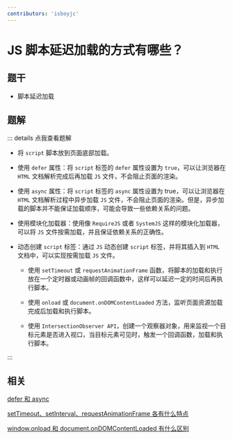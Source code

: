 ```yaml
---
contributors: 'isboyjc'
---
```


# JS 脚本延迟加载的方式有哪些？


## 题干

- 脚本延迟加载
## 题解

::: details 点我查看题解

- 将 `script` 脚本放到页面底部加载。

- 使用 `defer` 属性：将 `script` 标签的 `defer` 属性设置为 `true`，可以让浏览器在 `HTML` 文档解析完成后再加载 `JS` 文件，不会阻止页面的渲染。

- 使用 `async` 属性：将 `script` 标签的 `async` 属性设置为 true，可以让浏览器在 `HTML` 文档解析过程中异步加载 `JS` 文件，不会阻止页面的渲染。但是，异步加载的脚本并不能保证加载顺序，可能会导致一些依赖关系的问题。

- 使用模块化加载器：使用像 `RequireJS` 或者 `SystemJS` 这样的模块化加载器，可以将 `JS` 文件按需加载，并且保证依赖关系的正确性。

- 动态创建 `script` 标签：通过 `JS` 动态创建 `script` 标签，并将其插入到 `HTML` 文档中，可以实现按需加载 `JS` 文件。

  - 使用 `setTimeout` 或 `requestAnimationFrame` 函数，将脚本的加载和执行放在一个定时器或动画帧的回调函数中，这样可以延迟一定的时间后再执行脚本。

  - 使用 `onload` 或 `document.onDOMContentLoaded` 方法，监听页面资源加载完成后加载和执行脚本。

  - 使用 `IntersectionObserver API`，创建一个观察器对象，用来监视一个目标元素是否进入视口，当目标元素可见时，触发一个回调函数，加载和执行脚本。

:::



## 相关

[defer 和 async](../070asynchronous/060110_defer_async.md)

[setTimeout、setInterval、requestAnimationFrame 各有什么特点](../110browser/110070_settimeout_setinterval_requestanimationframe.md)

[window.onload 和 document.onDOMContentLoaded 有什么区别](../110browser/110060_onload_ondomcontentloaded.md)

